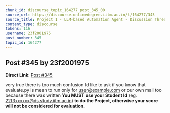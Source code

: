 ```yaml
---
chunk_id: discourse_topic_164277_post_345_00
source_url: https://discourse.onlinedegree.iitm.ac.in/t/164277/345
source_title: Project 1 - LLM-based Automation Agent - Discussion Thread [TDS Jan 2025]
content_type: discourse
tokens: 116
username: 23f2001975
post_number: 345
topic_id: 164277
---
```


## Post #345 by 23f2001975

**Direct Link**: [Post #345](https://discourse.onlinedegree.iitm.ac.in/t/164277/345)

very true there is too much confusion Id like to ask if you know that evaluate.py is mean to run only for user@example.com or our own mail too because there was written **You MUST use your Student Id** (eg. 22f3xxxxxx@ds.study.iitm.ac.in) **to do the Project, otherwise your score will not be considered for evaluation.**
